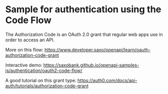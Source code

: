 # Sample for authentication using the Code Flow

The Authorization Code is an OAuth 2.0 grant that regular web apps use in order to access an API.

More on this flow: <https://www.developer.saxo/openapi/learn/oauth-authorization-code-grant>

Interactive demo: <https://saxobank.github.io/openapi-samples-js/authentication/oauth2-code-flow/>

A good tutorial on this grant type: <https://auth0.com/docs/api-auth/tutorials/authorization-code-grant>

